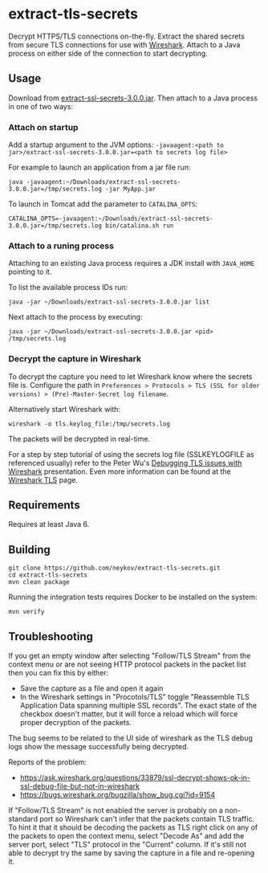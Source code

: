 # extract-tls-secrets

Decrypt HTTPS/TLS connections on-the-fly. Extract the shared secrets from 
secure TLS connections for use with [Wireshark](https://www.wireshark.org/).
Attach to a Java process on either side of the connection to start decrypting.

## Usage

Download from [extract-ssl-secrets-3.0.0.jar](https://repo1.maven.org/maven2/name/neykov/extract-ssl-secrets/3.0.0/extract-ssl-secrets-3.0.0.jar).
Then attach to a Java process in one of two ways:

### Attach on startup 

Add a startup argument to the JVM options: `-javaagent:<path to jar>/extract-ssl-secrets-3.0.0.jar=<path to secrets log file>`

For example to launch an application from a jar file run:

```shell script
java -javaagent:~/Downloads/extract-ssl-secrets-3.0.0.jar=/tmp/secrets.log -jar MyApp.jar
```

To launch in Tomcat add the parameter to `CATALINA_OPTS`:

```shell script
CATALINA_OPTS=-javaagent:~/Downloads/extract-ssl-secrets-3.0.0.jar=/tmp/secrets.log bin/catalina.sh run
```

### Attach to a runing process

Attaching to an existing Java process requires a JDK install with `JAVA_HOME` 
pointing to it.

To list the available process IDs run:

```
java -jar ~/Downloads/extract-ssl-secrets-3.0.0.jar list
```

Next attach to the process by executing:

```
java -jar ~/Downloads/extract-ssl-secrets-3.0.0.jar <pid> /tmp/secrets.log
```

### Decrypt the capture in Wireshark

To decrypt the capture you need to let Wireshark know where the secrets file is. 
Configure the path in
`Preferences > Protocols > TLS (SSL for older versions) > (Pre)-Master-Secret log filename`.

Alternatively start Wireshark with:

```
wireshark -o tls.keylog_file:/tmp/secrets.log
```

The packets will be decrypted in real-time.

For a step by step tutorial of using the secrets log file (SSLKEYLOGFILE as referenced usually)
refer to the Peter Wu's [Debugging TLS issues with Wireshark](https://lekensteyn.nl/files/wireshark-tls-debugging-sharkfest19eu.pdf)
presentation. Even more information can be found at the [Wireshark TLS](https://wiki.wireshark.org/TLS) page. 

## Requirements

Requires at least Java 6.

## Building

```
git clone https://github.com/neykov/extract-tls-secrets.git
cd extract-tls-secrets
mvn clean package
```

Running the integration tests requires Docker to be installed on the system:

```shell script
mvn verify
```

## Troubleshooting

If you get an empty window after selecting "Follow/TLS Stream" from the context menu
or are not seeing HTTP protocol packets in the packet list then you can fix this by either:
  * Save the capture as a file and open it again
  * In the Wireshark settings in "Procotols/TLS" toggle "Reassemble TLS Application Data spanning multiple SSL records".
  The exact state of the checkbox doesn't matter, but it will force a reload which will force proper decryption of the packets.

The bug seems to be related to the UI side of wireshark as the TLS debug logs show the message successfully being decrypted.

Reports of the problem:
  * https://ask.wireshark.org/questions/33879/ssl-decrypt-shows-ok-in-ssl-debug-file-but-not-in-wireshark
  * https://bugs.wireshark.org/bugzilla/show_bug.cgi?id=9154


If "Follow/TLS Stream" is not enabled the server is probably on a non-standard port so Wireshark can't infer that the 
packets contain TLS traffic. To hint it that it should be decoding the packets as TLS 
right click on any of the packets to open the context menu, select "Decode As" and add 
the server port, select "TLS" protocol in the "Current" column. If it's still not able 
to decrypt try the same by saving the capture in a file and re-opening it.
